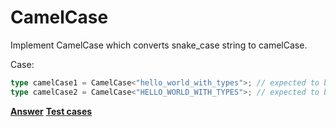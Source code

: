 # CamelCase

Implement CamelCase<T> which converts snake_case string to camelCase.

Case:

```ts
type camelCase1 = CamelCase<"hello_world_with_types">; // expected to be 'helloWorldWithTypes'
type camelCase2 = CamelCase<"HELLO_WORLD_WITH_TYPES">; // expected to be same as previous one
```

**[Answer](./index.ts)**
**[Test cases](./test.spec.ts)**
